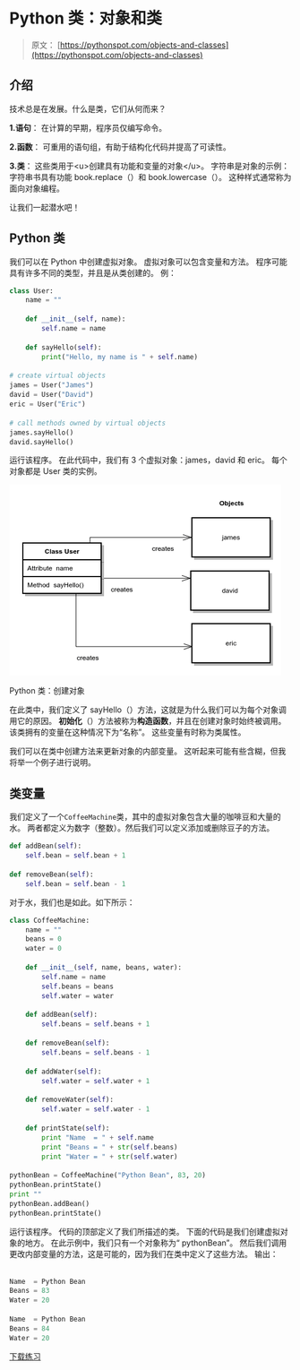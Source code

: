 # Python 类：对象和类

> 原文： [https://pythonspot.com/objects-and-classes](https://pythonspot.com/objects-and-classes)

## 介绍

技术总是在发展。什么是类，它们从何而来？

**1.语句**：
在计算的早期，程序员仅编写命令。

**2.函数**：
可重用的语句组，有助于结构化代码并提高了可读性。

**3.类**：
这些类用于&lt;u&gt;创建具有功能和变量的对象&lt;/u&gt;。 字符串是对象的示例：字符串书具有功能 book.replace（）和 book.lowercase（）。 这种样式通常称为面向对象编程。

让我们一起潜水吧！

## Python 类

我们可以在 Python 中创建虚拟对象。 虚拟对象可以包含变量和方法。 程序可能具有许多不同的类型，并且是从类创建的。 例：

```py
class User:
    name = ""

    def __init__(self, name):
        self.name = name

    def sayHello(self):
        print("Hello, my name is " + self.name)

# create virtual objects
james = User("James")
david = User("David")
eric = User("Eric")

# call methods owned by virtual objects
james.sayHello()
david.sayHello()

```

运行该程序。 在此代码中，我们有 3 个虚拟对象：james，david 和 eric。 每个对象都是 User 类的实例。

![python class: creation of objects](img/4915adfc6d1a53dddb74cfc74d45644b.jpg)

Python 类：创建对象

在此类中，我们定义了 sayHello（）方法，这就是为什么我们可以为每个对象调用它的原因。 **初始化**（）方法被称为**构造函数**，并且在创建对象时始终被调用。 该类拥有的变量在这种情况下为“名称”。 这些变量有时称为类属性。

我们可以在类中创建方法来更新对象的内部变量。 这听起来可能有些含糊，但我将举一个例子进行说明。

## 类变量

我们定义了一个`CoffeeMachine`类，其中的虚拟对象包含大量的咖啡豆和大量的水。 两者都定义为数字（整数）。然后我们可以定义添加或删除豆子的方法。

```py
def addBean(self):
    self.bean = self.bean + 1

def removeBean(self):
    self.bean = self.bean - 1

```

对于水，我们也是如此。如下所示：

```py
class CoffeeMachine:
    name = ""
    beans = 0
    water = 0

    def __init__(self, name, beans, water):
        self.name = name
        self.beans = beans
        self.water = water

    def addBean(self):
        self.beans = self.beans + 1

    def removeBean(self):
        self.beans = self.beans - 1

    def addWater(self):
        self.water = self.water + 1

    def removeWater(self):
        self.water = self.water - 1

    def printState(self):
        print "Name  = " + self.name
        print "Beans = " + str(self.beans)
        print "Water = " + str(self.water)

pythonBean = CoffeeMachine("Python Bean", 83, 20)
pythonBean.printState()
print ""
pythonBean.addBean()
pythonBean.printState()

```

运行该程序。 代码的顶部定义了我们所描述的类。 下面的代码是我们创建虚拟对象的地方。 在此示例中，我们只有一个对象称为“ pythonBean”。 然后我们调用更改内部变量的方法，这是可能的，因为我们在类中定义了这些方法。 输出：

```py

Name  = Python Bean
Beans = 83
Water = 20

Name  = Python Bean
Beans = 84
Water = 20

```

[下载练习](https://pythonspot.com/download-oop-exercises/)